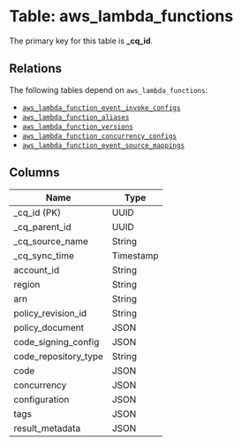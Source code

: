 # Table: aws_lambda_functions



The primary key for this table is **_cq_id**.

## Relations
The following tables depend on `aws_lambda_functions`:
  - [`aws_lambda_function_event_invoke_configs`](aws_lambda_function_event_invoke_configs.md)
  - [`aws_lambda_function_aliases`](aws_lambda_function_aliases.md)
  - [`aws_lambda_function_versions`](aws_lambda_function_versions.md)
  - [`aws_lambda_function_concurrency_configs`](aws_lambda_function_concurrency_configs.md)
  - [`aws_lambda_function_event_source_mappings`](aws_lambda_function_event_source_mappings.md)

## Columns
| Name          | Type          |
| ------------- | ------------- |
|_cq_id (PK)|UUID|
|_cq_parent_id|UUID|
|_cq_source_name|String|
|_cq_sync_time|Timestamp|
|account_id|String|
|region|String|
|arn|String|
|policy_revision_id|String|
|policy_document|JSON|
|code_signing_config|JSON|
|code_repository_type|String|
|code|JSON|
|concurrency|JSON|
|configuration|JSON|
|tags|JSON|
|result_metadata|JSON|